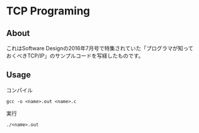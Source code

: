 # TCP Programing

## About

これはSoftware Designの2016年7月号で特集されていた「プログラマが知っておくべきTCP/IP」のサンプルコードを写経したものです。

## Usage

コンパイル

```
gcc -o <name>.out <name>.c
```

実行

```
./<name>.out
```
